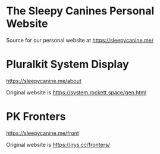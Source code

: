 # The Sleepy Canines Personal Website
Source for our personal website at https://sleepycanine.me/

# Pluralkit System Display
https://sleepycanine.me/about

Original website is https://system.rockett.space/gen.html

# PK Fronters
https://sleepycanine.me/front

Original website is https://irys.cc/fronters/
